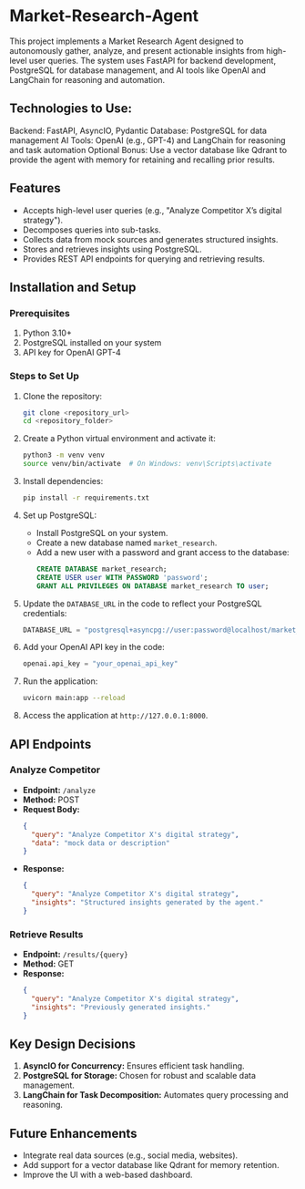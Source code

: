 # Market-Research-Agent
This project implements a Market Research Agent designed to autonomously gather, analyze, and present actionable insights from high-level user queries. The system uses FastAPI for backend development, PostgreSQL for database management, and AI tools like OpenAI and LangChain for reasoning and automation.

## Technologies to Use:

Backend: FastAPI, AsyncIO, Pydantic
Database: PostgreSQL for data management
AI Tools: OpenAI (e.g., GPT-4) and LangChain for reasoning and task automation
Optional Bonus: Use a vector database like Qdrant to provide the agent with memory for retaining and recalling prior results.

## Features

- Accepts high-level user queries (e.g., "Analyze Competitor X’s digital strategy").
- Decomposes queries into sub-tasks.
- Collects data from mock sources and generates structured insights.
- Stores and retrieves insights using PostgreSQL.
- Provides REST API endpoints for querying and retrieving results.


## Installation and Setup

### Prerequisites

1. Python 3.10+
2. PostgreSQL installed on your system
3. API key for OpenAI GPT-4

### Steps to Set Up

1. Clone the repository:

   ```bash
   git clone <repository_url>
   cd <repository_folder>
   ```

2. Create a Python virtual environment and activate it:

   ```bash
   python3 -m venv venv
   source venv/bin/activate  # On Windows: venv\Scripts\activate
   ```

3. Install dependencies:

   ```bash
   pip install -r requirements.txt
   ```

4. Set up PostgreSQL:

   - Install PostgreSQL on your system.
   - Create a new database named `market_research`.
   - Add a new user with a password and grant access to the database:
     ```sql
     CREATE DATABASE market_research;
     CREATE USER user WITH PASSWORD 'password';
     GRANT ALL PRIVILEGES ON DATABASE market_research TO user;
     ```

5. Update the `DATABASE_URL` in the code to reflect your PostgreSQL credentials:

   ```python
   DATABASE_URL = "postgresql+asyncpg://user:password@localhost/market_research"
   ```

6. Add your OpenAI API key in the code:

   ```python
   openai.api_key = "your_openai_api_key"
   ```

7. Run the application:

   ```bash
   uvicorn main:app --reload
   ```

8. Access the application at `http://127.0.0.1:8000`.

## API Endpoints

### Analyze Competitor

- **Endpoint:** `/analyze`
- **Method:** POST
- **Request Body:**
  ```json
  {
    "query": "Analyze Competitor X's digital strategy",
    "data": "mock data or description"
  }
  ```
- **Response:**
  ```json
  {
    "query": "Analyze Competitor X's digital strategy",
    "insights": "Structured insights generated by the agent."
  }
  ```

### Retrieve Results

- **Endpoint:** `/results/{query}`
- **Method:** GET
- **Response:**
  ```json
  {
    "query": "Analyze Competitor X's digital strategy",
    "insights": "Previously generated insights."
  }
  ```

## Key Design Decisions

1. **AsyncIO for Concurrency:** Ensures efficient task handling.
2. **PostgreSQL for Storage:** Chosen for robust and scalable data management.
3. **LangChain for Task Decomposition:** Automates query processing and reasoning.

## Future Enhancements

- Integrate real data sources (e.g., social media, websites).
- Add support for a vector database like Qdrant for memory retention.
- Improve the UI with a web-based dashboard.



